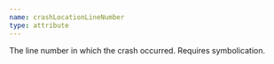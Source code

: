 ```yaml
---
name: crashLocationLineNumber
type: attribute
---
```


The line number in which the crash occurred. Requires symbolication.
